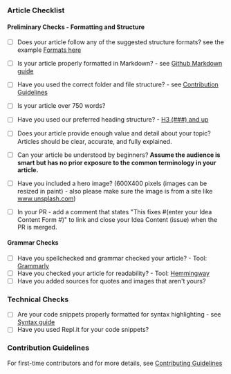 ### Article Checklist
#### Preliminary Checks - Formatting and Structure 
- [ ] Does your article follow any of the suggested structure formats? see the example [Formats here](https://github.com/section-io/engineering-education/blob/master/CONTRIBUTING.md#example-format-structure)
- [ ] Is your article properly formatted in Markdown? - see [Github Markdown guide](https://github.com/adam-p/markdown-here/wiki/Markdown-Cheatsheet)
- [ ] Have you used the correct folder and file structure? - see [Contribution Guidelines](https://github.com/section-io/engineering-education/blob/master/CONTRIBUTING.md)
- [ ] Is your article over 750 words?
- [ ] Have you used our preferred heading structure? - [H3 (###) and up](https://github.com/adam-p/markdown-here/wiki/Markdown-Cheatsheet#headers)
- [ ] Does your article provide enough value and detail about your topic? Articles should be clear, accurate, and fully explained.
- [ ] Can your article be understood by beginners? **Assume the audience is smart but has no prior exposure to the common terminology in your article.**
- [ ] Have you included a hero image? (600X400 pixels (images can be resized in paint) - also please make sure the image is from a site like www.unsplash.com)
- [ ] In your PR - add a comment that states "This fixes #(enter your Idea Content Form #)" to link and close your Idea Content (issue) when the PR is merged.
      

#### Grammar Checks
- [ ] Have you spellchecked and grammar checked your article? - Tool: [Grammarly](https://grammarly.com)
- [ ] Have you checked your article for readability? - Tool: [Hemmingway](http://www.hemingwayapp.com/)
- [ ] Have you added sources for quotes and images that aren't yours?

### Technical Checks
- [ ] Are your code snippets properly formatted for syntax highlighting - see [Syntax guide](https://gohugo.io/content-management/syntax-highlighting/)
- [ ] Have you used Repl.it for your code snippets?

### Contribution Guidelines
For first-time contributors and for more details, see [Contributing Guidelines](https://github.com/section-io/engineering-education/blob/master/CONTRIBUTING.md)
